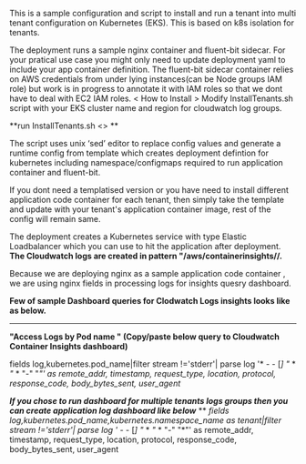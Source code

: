 This is a sample configuration and script to install and run a tenant into multi tenant configuration on Kubernetes (EKS). This is based on k8s <Namespace> isolation for tenants.
 
The deployment runs a sample nginx container and fluent-bit sidecar. For your pratical use case you might only need to update deployment yaml to include your app container definition.
The fluent-bit sidecar container relies on AWS credentials from under lying instances(can be Node groups IAM role) but work is in progress to annotate it with IAM roles so that we dont have to deal with EC2 IAM roles.
< How to Install >
Modify InstallTenants.sh script with your EKS cluster name and region for cloudwatch log groups.

**run InstallTenants.sh <<tenant-name>> **
 
The script uses unix ‘sed’ editor to replace config values and generate a runtime config from template which creates deployment defintion for kubernetes including namespace/configmaps required to run application container and fluent-bit.
  
If you dont need a templatised version or you have need to install different application code container for each tenant, then simply take the template and update with your tenant's application container image, rest of the config will remain same.
  
The deployment creates a Kubernetes service with  type Elastic Loadbalancer which you can use to hit the application after deployment. 
**The Cloudwatch logs are created in pattern "/aws/containerinsights/<CLUSTER-NAME>/<yourChosenAppName><tenant-name>.**
  
 Because we are deploying nginx as a sample application code container , we are using nginx fields in processing logs for insights quesry dashboard.
  
**Few of sample Dashboard queries for Clodwatch Logs insights looks like as below.**
 **** 
  **"Access Logs by Pod name " (Copy/paste below query to Cloudwatch Container Insights dashboard)**

  fields log,kubernetes.pod_name|filter  stream !='stderr'|  parse log '* - - [*] "* * *"* * "-" "*"' as remote_addr, timestamp, request_type, location, protocol, response_code, body_bytes_sent, user_agent* 

 ***If you chose to run dashboard for multiple tenants logs groups then you can create application log dashboard like below*** 
 ** 
 *fields log,kubernetes.pod_name,kubernetes.namespace_name as tenant|filter  stream !='stderr'|  parse log '* - - [*] "* * *"* * "-" "*"' as remote_addr, timestamp, request_type, location, protocol, response_code, body_bytes_sent, user_agent 


